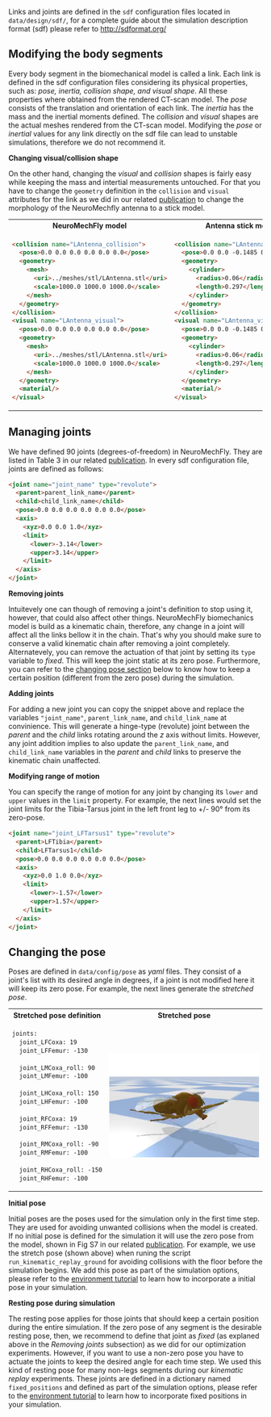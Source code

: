 Links and joints are defined in the ```sdf``` configuration files located in ```data/design/sdf/```, for a complete guide about the simulation description format (sdf) please refer to http://sdformat.org/

## Modifying the body segments

Every body segment in the biomechanical model is called a link. Each link is defined in the sdf configuration files considering its physical properties, such as: *pose, inertia, collision shape, and visual shape*. All these properties where obtained from the rendered CT-scan model. The *pose* consists of the translation and orientation of each link. The *inertia* has the mass and the inertial moments defined. The *collision* and *visual* shapes are the actual meshes rendered from the CT-scan model. Modifying the *pose* or *inertial* values for any link directly on the sdf file can lead to unstable simulations, therefore we do not recommend it.

**Changing visual/collision shape**

On the other hand, changing the *visual* and *collision* shapes is fairly easy while keeping the mass and intertial measurements untouched. For that you have to change the ```geometry``` definition in the ```collision``` and ```visual``` attributes for the link as we did in our related [publication](https://www.biorxiv.org/content/10.1101/2021.04.17.440214v2) to change the morphology of the NeuroMechfly antenna to a stick model.

<table>
<tr>
<th>NeuroMechFly model</th>
<th>Antenna stick model</th>
</tr>
<tr>
<td>
  
```html
<collision name="LAntenna_collision">
  <pose>0.0 0.0 0.0 0.0 0.0 0.0</pose>
  <geometry>
    <mesh>
      <uri>../meshes/stl/LAntenna.stl</uri>
      <scale>1000.0 1000.0 1000.0</scale>
    </mesh>
  </geometry>
</collision>
<visual name="LAntenna_visual">
  <pose>0.0 0.0 0.0 0.0 0.0 0.0</pose>
  <geometry>
    <mesh>
      <uri>../meshes/stl/LAntenna.stl</uri>
      <scale>1000.0 1000.0 1000.0</scale>
    </mesh>
  </geometry>
  <material/>
</visual>
```
  
</td>
<td>
  
```html
<collision name="LAntenna_collision">
  <pose>0.0 0.0 -0.1485 0 0 0</pose>
  <geometry>
    <cylinder>
      <radius>0.06</radius>
      <length>0.297</length>
    </cylinder>
  </geometry>
</collision>
<visual name="LAntenna_visual">
  <pose>0.0 0.0 -0.1485 0 0 0</pose>
  <geometry>
    <cylinder>
      <radius>0.06</radius>
      <length>0.297</length>
    </cylinder>
  </geometry>
  <material/>
</visual>
```

</td>
</tr>
</table>

## Managing joints

We have defined 90 joints (degrees-of-freedom) in NeuroMechFly. They are listed in Table 3 in our related [publication](https://www.biorxiv.org/content/10.1101/2021.04.17.440214v2). 
In every sdf configuration file, joints are defined as follows:

```html
<joint name="joint_name" type="revolute">
  <parent>parent_link_name</parent>
  <child>child_link_name</child>
  <pose>0.0 0.0 0.0 0.0 0.0 0.0</pose>
  <axis>
    <xyz>0.0 0.0 1.0</xyz>
    <limit>
      <lower>-3.14</lower>
      <upper>3.14</upper>
    </limit>
  </axis>
</joint>
```

**Removing joints**

Intuitevely one can though of removing a joint's definition to stop using it, however, that could also affect other things. NeuroMechFly biomechanics model is build as a kinematic chain, therefore, any change in a joint will affect all the links bellow it in the chain. That's why you should make sure to conserve a valid kinematic chain after removing a joint completely. Alternatevely, you can remove the actuation of that joint by setting its ```type``` variable to *fixed*. This will keep the joint static at its zero pose. Furthermore, you can refer to the [changing pose section](#changing-the-pose) below to know how to keep a certain position (different from the zero pose) during the simulation.

**Adding joints**

For adding a new joint you can copy the snippet above and replace the variables ```"joint_name"```, ```parent_link_name```, and ```child_link_name``` at convinience. This will generate a hinge-type (revolute) joint between the *parent* and the *child* links rotating around the *z* axis without limits. However, any joint addition implies to also update the ```parent_link_name```, and ```child_link_name``` variables in the *parent* and *child* links to preserve the kinematic chain unaffected.

**Modifying range of motion**

You can specify the range of motion for any joint by changing its ```lower``` and ```upper``` values in the ```limit``` property. For example, the next lines would set the joint limits for the Tibia-Tarsus joint in the left front leg to +/- 90° from its zero-pose.

```html
<joint name="joint_LFTarsus1" type="revolute">
  <parent>LFTibia</parent>
  <child>LFTarsus1</child>
  <pose>0.0 0.0 0.0 0.0 0.0 0.0</pose>
  <axis>
    <xyz>0.0 1.0 0.0</xyz>
    <limit>
      <lower>-1.57</lower>
      <upper>1.57</upper>
    </limit>
  </axis>
</joint>
```

## Changing the pose

Poses are defined in ```data/config/pose``` as *yaml* files. They consist of a joint's list with its desired angle in degrees, if a joint is not modified here it will keep its zero pose. For example, the next lines generate the *stretched pose*.

<table>
<tr>
<th>Stretched pose definition</th>
<th>Stretched pose</th>
</tr>
<tr>
<td>
  
```html
joints:
  joint_LFCoxa: 19
  joint_LFFemur: -130
  
  joint_LMCoxa_roll: 90
  joint_LMFemur: -100
  
  joint_LHCoxa_roll: 150
  joint_LHFemur: -100
  
  joint_RFCoxa: 19
  joint_RFFemur: -130
  
  joint_RMCoxa_roll: -90
  joint_RMFemur: -100
  
  joint_RHCoxa_roll: -150
  joint_RHFemur: -100
```
  
</td>
<td>
  
<p align="center">
  <img src="images/stretched_pose.png" width="350" />
</p>

</td>
</tr>
</table>

**Initial pose**

Initial poses are the poses used for the simulation only in the first time step. They are used for avoiding unwanted collisions when the model is created.
If no initial pose is defined for the simulation it will use the zero pose from the model, shown in Fig S7 in our related [publication](https://www.biorxiv.org/content/10.1101/2021.04.17.440214v2). For example, we use the stretch pose (shown above) when runing the script ```run_kinematic_replay_ground``` for avoiding collisions with the floor before the simulation begins. We add this pose as part of the simulation options, please refer to the [environment tutorial](environment_tutorial.md) to learn how to incorporate a initial pose in your simulation.

**Resting pose during simulation**

The resting pose applies for those joints that should keep a certain position during the entire simulation. If the zero pose of any segment is the desirable resting pose, then, we recommend to define that joint as *fixed* (as explaned above in the *Removing joints* subsection) as we did for our optimization experiments. However, if you want to use a non-zero pose you have to actuate the joints to keep the desired angle for each time step. We used this kind of resting pose for many non-legs segments during our *kinematic replay* experiments. These joints are defined in a dictionary named ```fixed_positions``` and defined as part of the simulation options, please refer to the [environment tutorial](environment_tutorial.md) to learn how to incorporate fixed positions in your simulation.

